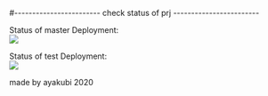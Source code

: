 #------------------------ check status of prj ------------------------

Status of master Deployment:<br>
<img src="https://github.com/aayakubi/hub/workflows/hub-act/badge.svg?branch=master"><br>

Status of test Deployment:<br>
<img src="https://github.com/aayakubi/hub/workflows/hub-act-test/badge.svg?branch=master"><br>


made by ayakubi 2020
